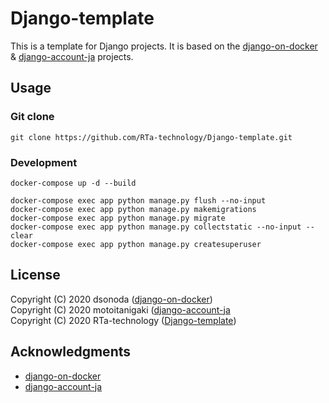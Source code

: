 # Django-template

This is a template for Django projects. It is based on the [django-on-docker](https://github.com/dsonoda/django-on-docker) & [django-account-ja](https://github.com/motoitanigaki/django-account-ja) projects.

## Usage
### Git clone
```
git clone https://github.com/RTa-technology/Django-template.git
```


### Development
```
docker-compose up -d --build
```
```
docker-compose exec app python manage.py flush --no-input
docker-compose exec app python manage.py makemigrations
docker-compose exec app python manage.py migrate
docker-compose exec app python manage.py collectstatic --no-input --clear
docker-compose exec app python manage.py createsuperuser
```

## License
Copyright (C) 2020 dsonoda ([django-on-docker](https://github.com/dsonoda/django-on-docker))  
Copyright (C) 2020 motoitanigaki ([django-account-ja](https://github.com/motoitanigaki/django-account-ja)  
Copyright (C) 2020 RTa-technology ([Django-template](https://github.com/RTa-technology/Django-template))

## Acknowledgments
- [django-on-docker](https://github.com/dsonoda/django-on-docker)
- [django-account-ja](https://github.com/motoitanigaki/django-account-ja)